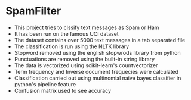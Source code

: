 # SpamFilter

* This project tries to clssify text messages as Spam or Ham 
* It has been run on the famous UCI dataset 
* The dataset contains over 5000 text messages in a tab separated file 
* The classification is run using the NLTK library 
* Stopword removed using the english stopwrods library from python
* Punctuations are removed using the built-in string library 
* The data is vectorized using scikit-learn's countvectorizer 
* Term frequency and Inverse document frequecies were calculated 
* Classification carried out using multinomial naive bayes classifier in python's pipeline feature 
* Confusion matrix used to see accuracy 
